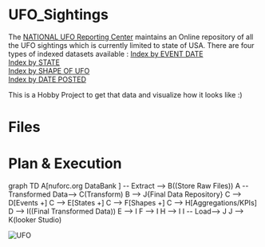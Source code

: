 # UFO_Sightings

The [NATIONAL UFO Reporting Center](https://nuforc.org/databank/) maintains an Online repository of all the UFO sightings which is currently limited to state of USA.
There are four types of indexed datasets available :
[Index by EVENT DATE](https://nuforc.org/webreports/ndxevent.html)  
[Index by STATE](https://nuforc.org/webreports/ndxloc.html)  
[Index by SHAPE OF UFO](https://nuforc.org/webreports/ndxshape.html)  
[Index by DATE POSTED](https://nuforc.org/webreports/ndxpost.html)

This is a Hobby Project to get that data and visualize how it looks like :)

# Files



# Plan & Execution

graph TD
A[nuforc.org DataBank ] -- Extract  --> B((Store Raw Files))
A -- Transformed Data--> C(Transform)
B --> J{Final Data Repository}
C --> D[Events +]
C --> E[States +]
C --> F[Shapes +] 
C --> H[Aggregations/KPIs]
D  --> I((Final Transformed Data))
E --> I
F --> I
H --> I
I -- Load--> J
J --> K(looker Studio)





![UFO](https://res.cloudinary.com/teepublic/image/private/s--L0c69ARe--/t_Preview/b_rgb:191919,c_lpad,f_jpg,h_630,q_90,w_1200/v1592599322/production/designs/11490920_0.jpg "UFO")





